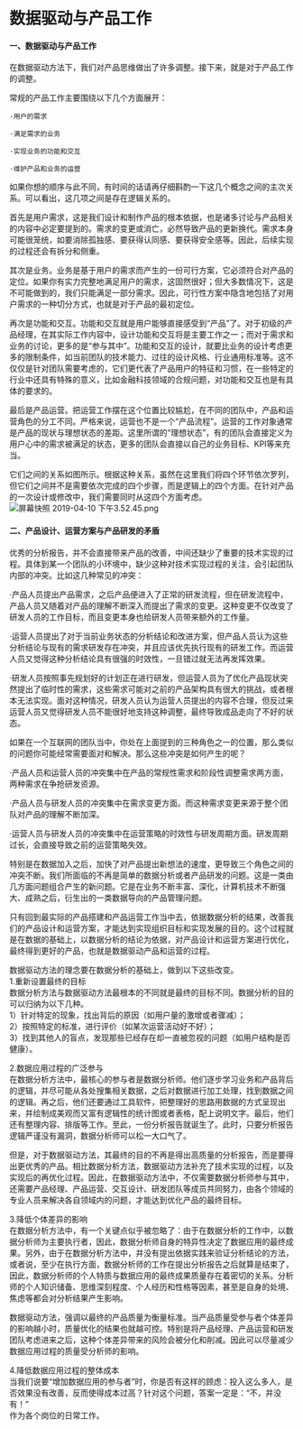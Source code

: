 # 数据驱动与产品工作

<a name="a65aa60f"></a>
#### 一、数据驱动与产品工作
在数据驱动方法下，我们对产品思维做出了许多调整。接下来，就是对于产品工作的调整。

常规的产品工作主要围绕以下几个方面展开：
```
·用户的需求

·满足需求的业务

·实现业务的功能和交互

·维护产品和业务的运营
```

如果你想的顺序与此不同，有时间的话请再仔细斟酌一下这几个概念之间的主次关系。可以看出，这几项之间是存在逻辑关系的。

首先是用户需求，这是我们设计和制作产品的根本依据，也是诸多讨论与产品相关的内容中必定要提到的。需求的变更或消亡，必然导致产品的更新换代。需求本身可能很笼统，如要消除孤独感、要获得认同感、要获得安全感等。因此，后续实现的过程还会有拆分和侧重。

其次是业务。业务是基于用户的需求而产生的一份可行方案，它必须符合对产品的定位。如果你有实力完整地满足用户的需求，这固然很好；但大多数情况下，这是不可能做到的，我们只能满足一部分需求。因此，可行性方案中隐含地包括了对用户需求的一种切分方式，也就是对于产品的最初定位。

再次是功能和交互。功能和交互就是用户能够直接感受到“产品”了。对于初级的产品经理，在其实际工作内容中，设计功能和交互将是主要工作之一；而对于需求和业务的讨论，更多的是“参与其中”。功能和交互的设计，就要比业务的设计考虑更多的限制条件，如当前团队的技术能力、过往的设计风格、行业通用标准等。这不仅仅是针对团队需要考虑的，它们更代表了产品用户的特征和习惯，在一些特定的行业中还具有特殊的意义，比如金融科技领域的合规问题，对功能和交互也是有具体的要求的。

最后是产品运营。把运营工作摆在这个位置比较尴尬，在不同的团队中，产品和运营角色的分工不同。严格来说，运营也不是一个“产品流程”。运营的工作对象通常是产品的现状与理想状态的差距。这里所谓的“理想状态”，有的团队会直接定义为用户心中的需求被满足的状态，更多的团队会直接以自己的业务目标、KPI等来充当。

它们之间的关系如图所示。根据这种关系，虽然在这里我们将四个环节依次罗列，但它们之间并不是需要依次完成的四个步骤，而是逻辑上的四个方面。在针对产品的一次设计或修改中，我们需要同时从这四个方面考虑。<br />![屏幕快照 2019-04-10 下午3.52.45.png](https://cdn.nlark.com/yuque/0/2019/png/120638/1554900691669-bb86e0e6-508a-415a-a77c-9ae2927733eb.png#align=left&display=inline&height=201&name=%E5%B1%8F%E5%B9%95%E5%BF%AB%E7%85%A7%202019-04-10%20%E4%B8%8B%E5%8D%883.52.45.png&originHeight=1088&originWidth=2126&size=264978&status=done&width=393)

<a name="0ea3485f"></a>
#### 二、产品设计、运营方案与产品研发的矛盾
优秀的分析报告，并不会直接带来产品的改善，中间还缺少了重要的技术实现的过程。具体到某一个团队的小环境中，缺少这种对技术实现过程的关注，会引起团队内部的冲突。比如这几种常见的冲突：

·产品人员提出产品需求，之后产品便进入了正常的研发流程，但在研发流程中，产品人员又随着对产品的理解不断深入而提出了需求的变更。这种变更不仅改变了研发人员的工作目标，而且变更本身也给研发人员带来额外的工作量。

·运营人员提出了对于当前业务状态的分析结论和改进方案，但产品人员认为这些分析结论与现有的需求研发存在冲突，并且应该优先执行现有的研发工作。而运营人员又觉得这种分析结论具有很强的时效性，一旦错过就无法再发挥效果。

·研发人员按照事先规划好的计划正在进行研发，但运营人员为了优化产品现状突然提出了临时性的需求，这些需求可能对之前的产品架构具有很大的挑战，或者根本无法实现。面对这种情况，研发人员认为运营人员提出的内容不合理，但反过来运营人员又觉得研发人员不能很好地支持这种调整，最终导致成品走向了不好的状态。

如果在一个互联网的团队当中，你处在上面提到的三种角色之一的位置，那么类似的问题你可能经常需要面对和解决。那么这些冲突是如何产生的呢？

·产品人员和运营人员的冲突集中在产品的常规性需求和阶段性调整需求两方面，两种需求在争抢研发资源。

·产品人员与研发人员的冲突集中在需求变更方面。而这种需求变更来源于整个团队对产品的理解不断加深。

·运营人员与研发人员的冲突集中在运营策略的时效性与研发周期方面。研发周期过长，会直接导致之前的运营策略失效。

特别是在数据加入之后，加快了对产品提出新想法的速度，更导致三个角色之间的冲突不断。我们所面临的不再是简单的数据分析或者产品研发的问题。这是一类由几方面问题组合产生的新问题。它是在业务不断丰富、深化，计算机技术不断强大、成熟之后，衍生出的一类数据导向的产品管理问题。

只有回到最实际的产品搭建和产品运营工作当中去，依据数据分析的结果，改善我们的产品设计和运营方案，才能达到实现组织目标和实现发展的目的。这个过程就是在数据的基础上，以数据分析的结论为依据，对产品设计和运营方案进行优化，最终得到更好的产品，也就是数据驱动产品和运营的过程。

数据驱动方法的理念要在数据分析的基础上，做到以下这些改变。<br />1.重新设置最终的目标<br />数据分析方法与数据驱动方法最根本的不同就是最终的目标不同。数据分析的目的可以归纳为以下几种。<br />1）针对特定的现象，找出背后的原因（如用户量的激增或者骤减）；<br />2）按照特定的标准，进行评价（如某次运营活动好不好）；<br />3）找到其他人的盲点，发现那些已经存在却一直被忽视的问题（如用户结构是否健康）。

2.数据应用过程的广泛参与<br />在数据分析方法中，最核心的参与者是数据分析师。他们逐步学习业务和产品背后的逻辑，并尽可能从各处搜集相关数据，之后对数据进行加工处理，找到数据之间的逻辑。再之后，他们还要通过工具软件，把整理好的思路用数据的方式呈现出来，并绘制成美观而又富有逻辑性的统计图或者表格，配上说明文字。最后，他们还有整理内容、排版等工作。至此，一份分析报告就诞生了。此时，只要分析报告逻辑严谨没有漏洞，数据分析师可以松一大口气了。

但是，对于数据驱动方法，其最终的目的不再是得出高质量的分析报告，而是要得出更优秀的产品。相比数据分析方法，数据驱动方法补充了技术实现的过程，以及实现后的再优化过程。因此，在数据驱动方法中，不仅需要数据分析师参与其中，还需要产品经理、产品运营、交互设计、研发团队等成员共同努力，由各个领域的专业人员来解决各自领域内的问题，才能达到优化产品的最终目标。

3.降低个体差异的影响<br />在数据分析方法中，有一个关键点似乎被忽略了：由于在数据分析的工作中，以数据分析师为主要执行者，因此，数据分析师自身的特异性决定了数据应用的最终成果。另外，由于在数据分析方法中，并没有提出依据实践来验证分析结论的方法，或者说，至少在执行方面，数据分析师的工作在提出分析报告之后就算是结束了，因此，数据分析师的个人特质与数据应用的最终成果质量存在着密切的关系。分析师的个人知识储备、思维深刻程度、个人经历和性格等因素，甚至是自身的处境、焦虑等都会对分析结果产生影响。

数据驱动方法，强调以最终的产品质量为衡量标准。当产品质量受参与者个体差异的影响越小时，质量优化的结果也就越可控。特别是将产品经理、产品运营和研发团队考虑进来之后，这种个体差异带来的风险会被分化和削减。因此可以尽量减少数据应用过程的质量受分析师的影响。

4.降低数据应用过程的整体成本<br />当我们说要“增加数据应用的参与者”时，你是否有这样的顾虑：投入这么多人，是否效果没有改善，反而使得成本过高？针对这个问题，答案一定是：“不，并没有！”<br />作为各个岗位的日常工作。
